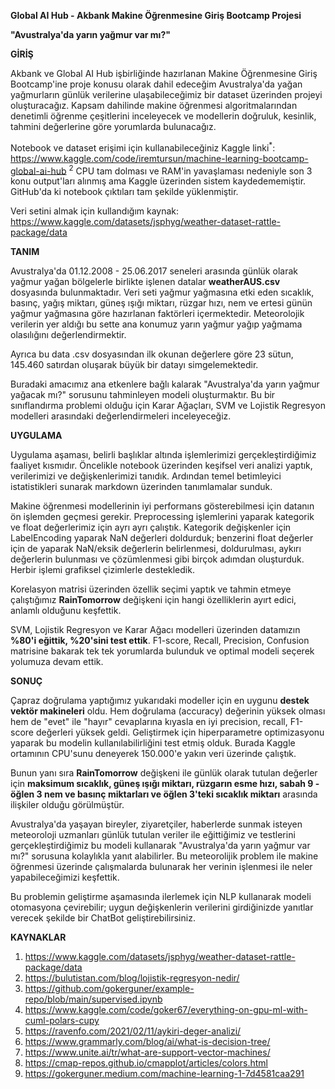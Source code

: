 **Global AI Hub - Akbank Makine Öğrenmesine Giriş Bootcamp Projesi**

**"Avustralya'da yarın yağmur var mı?"**


**GİRİŞ**

Akbank ve Global AI Hub işbirliğinde hazırlanan Makine Öğrenmesine Giriş Bootcamp'ine proje konusu olarak dahil edeceğim Avustralya'da yağan yağmurların günlük verilerine ulaşabileceğimiz bir dataset üzerinden projeyi oluşturacağız. Kapsam dahilinde makine öğrenmesi algoritmalarından denetimli öğrenme çeşitlerini inceleyecek ve modellerin doğruluk, kesinlik, tahmini değerlerine göre yorumlarda bulunacağız.

Notebook ve dataset erişimi için kullanabileceğiniz Kaggle linki<sup>*</sup>: https://www.kaggle.com/code/iremtursun/machine-learning-bootcamp-global-ai-hub
<sup>2</sup> CPU tam dolması ve RAM'in yavaşlaması nedeniyle son 3 konu output'ları alınmış ama Kaggle üzerinden sistem kaydedememiştir. GitHub'da ki notebook çıktıları tam şekilde yüklenmiştir.

Veri setini almak için kullandığım kaynak: https://www.kaggle.com/datasets/jsphyg/weather-dataset-rattle-package/data

**TANIM**

Avustralya'da 01.12.2008 - 25.06.2017 seneleri arasında günlük olarak yağmur yağan bölgelerle birlikte işlenen datalar **weatherAUS.csv** dosyasında bulunmaktadır. Veri seti yağmur yağmasına etki eden sıcaklık, basınç, yağış miktarı, güneş ışığı miktarı, rüzgar hızı, nem ve ertesi günün yağmur yağmasına göre hazırlanan faktörleri içermektedir. Meteorolojik verilerin yer aldığı bu sette ana konumuz yarın yağmur yağıp yağmama olasılığını değerlendirmektir.

Ayrıca bu data .csv dosyasından ilk okunan değerlere göre 23 sütun, 145.460 satırdan oluşarak büyük bir datayı simgelemektedir.

Buradaki amacımız ana etkenlere bağlı kalarak "Avustralya'da yarın yağmur yağacak mı?" sorusunu tahminleyen modeli oluşturmaktır. Bu bir sınıflandırma problemi olduğu için Karar Ağaçları, SVM ve Lojistik Regresyon modelleri arasındaki değerlendirmeleri inceleyeceğiz.

**UYGULAMA**

Uygulama aşaması, belirli başlıklar altında işlemlerimizi gerçekleştirdiğimiz faaliyet kısmıdır. Öncelikle notebook üzerinden keşifsel veri analizi yaptık, verilerimizi ve değişkenlerimizi tanıdık. Ardından temel betimleyici istatistikleri sunarak markdown üzerinden tanımlamalar sunduk.

Makine öğrenmesi modellerinin iyi performans gösterebilmesi için datanın ön işlemden geçmesi gerekir. Preprocessing işlemlerini yaparak kategorik ve float değerlerimiz için ayrı ayrı çalıştık. Kategorik değişkenler için LabelEncoding yaparak NaN değerleri doldurduk; benzerini float değerler için de yaparak NaN/eksik değerlerin belirlenmesi, doldurulması, aykırı değerlerin bulunması ve çözümlenmesi gibi birçok adımdan oluşturduk. Herbir işlemi grafiksel çizimlerle destekledik.

Korelasyon matrisi üzerinden özellik seçimi yaptık ve tahmin etmeye çalıştığımız **RainTomorrow** değişkeni için hangi özelliklerin ayırt edici, anlamlı olduğunu keşfettik. 

SVM, Lojistik Regresyon ve Karar Ağacı modelleri üzerinden datamızın **%80'i eğittik, %20'sini test ettik**. F1-score, Recall, Precision, Confusion matrisine bakarak tek tek yorumlarda bulunduk ve optimal modeli seçerek yolumuza devam ettik. 

**SONUÇ**

Çapraz doğrulama yaptığımız yukarıdaki modeller için en uygunu **destek vektör makineleri** oldu. Hem doğrulama (accuracy) değerinin yüksek olması hem de "evet" ile "hayır" cevaplarına kıyasla en iyi precision, recall, F1-score değerleri yüksek geldi. Geliştirmek için hiperparametre optimizasyonu yaparak bu modelin kullanılabilirliğini test etmiş olduk. Burada Kaggle ortamının CPU'sunu deneyerek 150.000'e yakın veri üzerinde çalıştık.


Bunun yanı sıra **RainTomorrow** değişkeni ile günlük olarak tutulan değerler için **maksimum sıcaklık, güneş ışığı miktarı, rüzgarın esme hızı, sabah 9 - öğlen 3 nem ve basınç miktarları ve öğlen 3'teki sıcaklık miktarı** arasında ilişkiler olduğu görülmüştür.

Avustralya'da yaşayan bireyler, ziyaretçiler, haberlerde sunmak isteyen meteoroloji uzmanları günlük tutulan veriler ile eğittiğimiz ve testlerini gerçekleştirdiğimiz bu modeli kullanarak "Avustralya'da yarın yağmur var mı?" sorusuna kolaylıkla yanıt alabilirler. Bu meteorolijik problem ile makine öğrenmesi üzerinde çalışmalarda bulunarak her verinin işlenmesi ile neler yapabileceğimizi keşfettik.

Bu problemin geliştirme aşamasında ilerlemek için NLP kullanarak modeli otomasyona çevirebilir; uygun değişkenlerin verilerini girdiğinizde yanıtlar verecek şekilde bir ChatBot geliştirebilirsiniz.

**KAYNAKLAR**

1. https://www.kaggle.com/datasets/jsphyg/weather-dataset-rattle-package/data
2. https://bulutistan.com/blog/lojistik-regresyon-nedir/
3. https://github.com/gokerguner/example-repo/blob/main/supervised.ipynb
4. https://www.kaggle.com/code/goker67/everything-on-gpu-ml-with-cuml-polars-cupy
5. https://ravenfo.com/2021/02/11/aykiri-deger-analizi/
6. https://www.grammarly.com/blog/ai/what-is-decision-tree/
7. https://www.unite.ai/tr/what-are-support-vector-machines/
8. https://cmap-repos.github.io/cmapplot/articles/colors.html
9. https://gokerguner.medium.com/machine-learning-1-7d4581caa291
